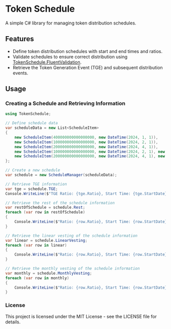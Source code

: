 # Token Schedule

A simple C# library for managing token distribution schedules.

## Features

- Define token distribution schedules with start and end times and ratios.
- Validate schedules to ensure correct distribution using [TokenSchedule.FluentValidation](https://github.com/The-Poolz/TokenSchedule/tree/master/src/TokenSchedule.FluentValidation/README.md).
- Retrieve the Token Generation Event (TGE) and subsequent distribution events.

## Usage

### Creating a Schedule and Retrieving Information

```csharp
using TokenSchedule;

// Define schedule data
var scheduleData = new List<ScheduleItem>
{
    new ScheduleItem(400000000000000000, new DateTime(2024, 1, 1)),
    new ScheduleItem(100000000000000000, new DateTime(2024, 2, 1)),
    new ScheduleItem(200000000000000000, new DateTime(2024, 4, 1)),
    new ScheduleItem(100000000000000000, new DateTime(2024, 2, 1), new DateTime(2024, 3, 1)),
    new ScheduleItem(200000000000000000, new DateTime(2024, 4, 1), new DateTime(2024, 5, 1))
};

// Create a new schedule
var schedule = new ScheduleManager(scheduleData);

// Retrieve TGE information
var tge = schedule.TGE;
Console.WriteLine($"TGE Ratio: {tge.Ratio}, Start Time: {tge.StartDate}");

// Retrieve the rest of the schedule information
var restOfSchedule = schedule.Rest;
foreach (var row in restOfSchedule)
{
    Console.WriteLine($"Ratio: {row.Ratio}, Start Time: {row.StartDate}, End Time: {row.FinishDate}");
}

// Retrieve the linear vesting of the schedule information
var linear = schedule.LinearVesting;
foreach (var row in linear)
{
    Console.WriteLine($"Ratio: {row.Ratio}, Start Time: {row.StartDate}, End Time: {row.FinishDate}");
}

// Retrieve the monthly vesting of the schedule information
var monthly = schedule.MonthlyVesting;
foreach (var row in monthly)
{
    Console.WriteLine($"Ratio: {row.Ratio}, Start Time: {row.StartDate}, End Time: {row.FinishDate}");
}
```

### License
This project is licensed under the MIT License - see the LICENSE file for details.
